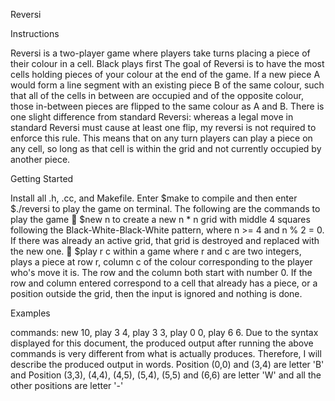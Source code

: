 Reversi

Instructions

Reversi is a two-player game where players take turns placing a piece of their colour in a cell. Black plays first The goal of Reversi is to have the most cells holding pieces of your colour at the end of the game. If a new piece A would form a line segment with an existing piece B of the same colour, such that all of the cells in between are occupied and of the opposite colour, those in-between pieces are flipped to the same colour as A and B. There is one slight difference from standard Reversi: whereas a legal move in standard Reversi must cause at least one flip, my reversi is not required to enforce this rule. This means that on any turn players can play a piece on any cell, so long as that cell is within the grid and not currently occupied by another piece.



Getting Started

Install all .h, .cc, and Makefile. Enter $make to compile and then enter $./reversi to play the game on terminal.
The following are the commands to play the game
 $new n to create a new n * n grid with middle 4 squares following the Black-White-Black-White pattern, where n >= 4 and 
  n % 2 = 0. If there was already an active grid, that grid is destroyed and replaced with the new one.
 $play r c within a game where r and c are two integers, plays a piece at row r, column c of the colour corresponding to 
  the player who's move it is. The row and the column both start with number 0. If the row and column entered correspond to
  a cell that already has a piece, or a position outside the grid, then the input is ignored and nothing is done. 
  
  
  
Examples

commands: new 10, play 3 4, play 3 3, play 0 0, play 6 6.
Due to the syntax displayed for this document, the produced output after running the above commands is very different from what is actually produces. Therefore, I will describe the produced output in words. 
Position (0,0) and (3,4) are letter 'B' and Position (3,3), (4,4), (4,5), (5,4), (5,5) and (6,6) are letter 'W' and all the other positions are letter '-'

